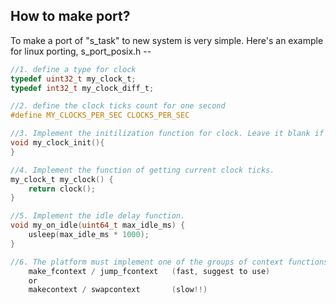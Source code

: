 ## How to make port?

To make a port of "s_task" to new system is very simple.
Here's an example for linux porting, s_port_posix.h --
```c
//1. define a type for clock
typedef uint32_t my_clock_t;
typedef int32_t my_clock_diff_t;

//2. define the clock ticks count for one second
#define MY_CLOCKS_PER_SEC CLOCKS_PER_SEC

//3. Implement the initilization function for clock. Leave it blank if not required.
void my_clock_init(){
}

//4. Implement the function of getting current clock ticks.
my_clock_t my_clock() {
    return clock();
}

//5. Implement the idle delay function.
void my_on_idle(uint64_t max_idle_ms) {
    usleep(max_idle_ms * 1000);
}

//6. The platform must implement one of the groups of context functions, 
    make_fcontext / jump_fcontext   (fast, suggest to use)
    or 
    makecontext / swapcontext       (slow!!)
```
